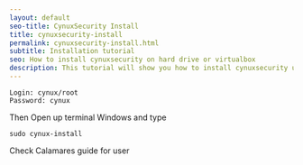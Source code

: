 ```yaml
---
layout: default
seo-title: CynuxSecurity Install
title: cynuxsecurity-install
permalink: cynuxsecurity-install.html
subtitle: Installation tutorial
seo: How to install cynuxsecurity on hard drive or virtualbox
description: This tutorial will show you how to install cynuxsecurity using the ISO and the cynuxsecurity-installer.
---
```


```
Login: cynux/root
Password: cynux
```

Then Open up terminal Windows and type
```
sudo cynux-install
```

Check Calamares guide for user
